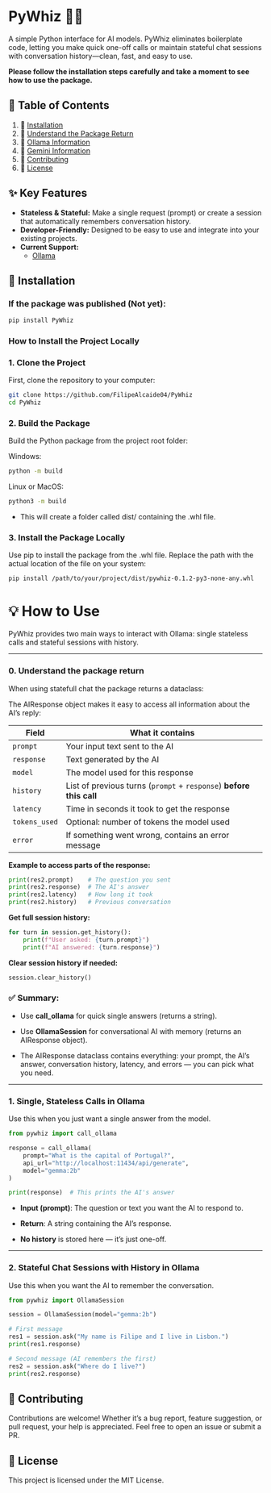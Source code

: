 # PyWhiz 🧙‍♂️
A simple Python interface for AI models. PyWhiz eliminates boilerplate code, letting you make quick one-off calls or maintain stateful chat sessions with conversation history—clean, fast, and easy to use.

**Please follow the installation steps carefully and take a moment to see how to use the package.**

## 📖 Table of Contents

1. 🚀 [Installation](#-installation)
2. 🔹 [Understand the Package Return](#0-understand-the-package-return)
3. 🦙 [Ollama Information](#1-single-stateless-calls-in-ollama)
4. 📝 [Gemini Information](#1-single-stateless-calls-in-geminiJ)
5. 🙌 [Contributing](#-contributing)
6. 📜 [License](#-license)



## ✨ Key Features
* **Stateless & Stateful:** Make a single request (prompt) or create a session that automatically remembers conversation history.
* **Developer-Friendly:** Designed to be easy to use and integrate into your existing projects.
* **Current Support:**
    * [Ollama](https://ollama.ai/)

## 🚀 Installation

### If the package was published (Not yet):

```bash
pip install PyWhiz
```

### How to Install the Project Locally

### 1. Clone the Project
First, clone the repository to your computer:
```bash
git clone https://github.com/FilipeAlcaide04/PyWhiz
cd PyWhiz
```

### 2. Build the Package

Build the Python package from the project root folder:

Windows:
```bash
python -m build
```
Linux or MacOS:
```bash
python3 -m build
```
* This will create a folder called dist/ containing the .whl file.

### 3. Install the Package Locally

Use pip to install the package from the .whl file. Replace the path with the actual location of the file on your system:
```bash
pip install /path/to/your/project/dist/pywhiz-0.1.2-py3-none-any.whl
```

# 💡 How to Use
PyWhiz provides two main ways to interact with Ollama: single stateless calls and stateful sessions with history.




---
### 0. Understand the package return

When using statefull chat the package returns a dataclass:

The AIResponse object makes it easy to access all information about the AI’s reply:

| Field         | What it contains                                                    |
| ------------- | ------------------------------------------------------------------- |
| `prompt`      | Your input text sent to the AI                                      |
| `response`    | Text generated by the AI                                            |
| `model`       | The model used for this response                                    |
| `history`     | List of previous turns (`prompt` + `response`) **before this call** |
| `latency`     | Time in seconds it took to get the response                         |
| `tokens_used` | Optional: number of tokens the model used                           |
| `error`       | If something went wrong, contains an error message                  |

**Example to access parts of the response:**

```python
print(res2.prompt)    # The question you sent
print(res2.response)  # The AI's answer
print(res2.latency)   # How long it took
print(res2.history)   # Previous conversation
```

**Get full session history:**
``` python
for turn in session.get_history():
    print(f"User asked: {turn.prompt}")
    print(f"AI answered: {turn.response}")
```


**Clear session history if needed:**

``` python
session.clear_history()
```

### ✅ Summary:

* Use **call_ollama** for quick single answers (returns a string).

* Use **OllamaSession** for conversational AI with memory (returns an AIResponse object).

* The AIResponse dataclass contains everything: your prompt, the AI’s answer, conversation history, latency, and errors — you can pick what you need.




---

### 1. Single, Stateless Calls in Ollama
Use this when you just want a single answer from the model.

```python
from pywhiz import call_ollama

response = call_ollama(
    prompt="What is the capital of Portugal?",
    api_url="http://localhost:11434/api/generate",
    model="gemma:2b"
)

print(response)  # This prints the AI's answer
````
* **Input (prompt)**: The question or text you want the AI to respond to.

* **Return**: A string containing the AI’s response.
* **No history** is stored here — it’s just one-off.

___

### 2. Stateful Chat Sessions with History in Ollama
Use this when you want the AI to remember the conversation.

```python
from pywhiz import OllamaSession

session = OllamaSession(model="gemma:2b")

# First message
res1 = session.ask("My name is Filipe and I live in Lisbon.")
print(res1.response)

# Second message (AI remembers the first)
res2 = session.ask("Where do I live?")
print(res2.response)
```

## 🙌 Contributing
Contributions are welcome! Whether it’s a bug report, feature suggestion, or pull request, your help is appreciated. Feel free to open an issue or submit a PR.

## 📜 License
This project is licensed under the MIT License.

